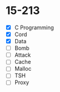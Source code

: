 # 15-213

- [x] C Programming
- [x] Cord
- [x] Data
- [ ] Bomb
- [ ] Attack
- [ ] Cache
- [ ] Malloc
- [ ] TSH
- [ ] Proxy